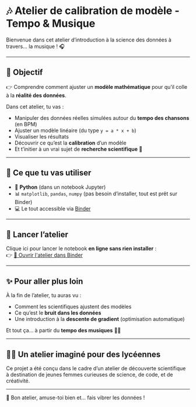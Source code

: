 # 🎶 Atelier de calibration de modèle - Tempo & Musique

Bienvenue dans cet atelier d’introduction à la science des données à travers... la musique ! 🎧

---

## 🎯 Objectif

👉 Comprendre comment ajuster un **modèle mathématique** pour qu’il colle à la **réalité des données**.

Dans cet atelier, tu vas :
- Manipuler des données réelles simulées autour du **tempo des chansons** (en BPM)
- Ajuster un modèle linéaire (du type `y = a * x + b`)
- Visualiser les résultats
- Découvrir ce qu’est la **calibration** d’un modèle
- Et t’initier à un vrai sujet de **recherche scientifique** 🧪

---

## 🧰 Ce que tu vas utiliser

- 🐍 **Python** (dans un notebook Jupyter)
- 📊 `matplotlib`, `pandas`, `numpy` (pas besoin d’installer, tout est prêt sur Binder)
- 💻 Le tout accessible via [Binder](https://mybinder.org)

---

## 🚀 Lancer l’atelier

Clique ici pour lancer le notebook **en ligne sans rien installer** :  
👉 [🚀 Ouvrir l'atelier dans Binder](https://mybinder.org/v2/gh/edenimal-goy/Lionnes2025_calibration_musique/main?filepath=atelier_calibration_musique.ipynb)

---

## ✨ Pour aller plus loin

À la fin de l’atelier, tu auras vu :
- Comment les scientifiques ajustent des modèles
- Ce qu’est le **bruit dans les données**
- Une introduction à la **descente de gradient** (optimisation automatique)

Et tout ça... à partir du **tempo des musiques** 🎵💡

---

## 👩‍🔬 Un atelier imaginé pour des lycéennes

Ce projet a été conçu dans le cadre d’un atelier de découverte scientifique à destination de jeunes femmes curieuses de science, de code, et de créativité.

---

🎁 Bon atelier, amuse-toi bien et… fais vibrer les données !
